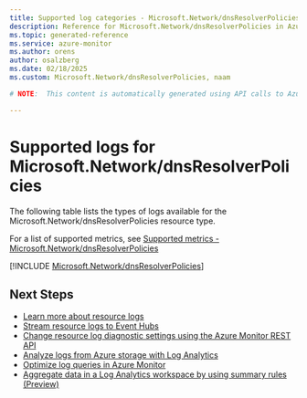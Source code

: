 ```yaml
---
title: Supported log categories - Microsoft.Network/dnsResolverPolicies
description: Reference for Microsoft.Network/dnsResolverPolicies in Azure Monitor Logs.
ms.topic: generated-reference
ms.service: azure-monitor
ms.author: orens
author: osalzberg
ms.date: 02/18/2025
ms.custom: Microsoft.Network/dnsResolverPolicies, naam

# NOTE:  This content is automatically generated using API calls to Azure. Any edits made on these files will be overwritten in the next run of the script. 

---
```





# Supported logs for Microsoft.Network/dnsResolverPolicies  
The following table lists the types of logs available for the Microsoft.Network/dnsResolverPolicies resource type.
  
  
  
For a list of supported metrics, see [Supported metrics - Microsoft.Network/dnsResolverPolicies](../supported-metrics/microsoft-network-dnsresolverpolicies-metrics.md)  
  

  
[!INCLUDE [Microsoft.Network/dnsResolverPolicies](~/reusable-content/ce-skilling/azure/includes/azure-monitor/reference/logs/microsoft-network-dnsresolverpolicies-logs-include.md)]  
  

## Next Steps

* [Learn more about resource logs](/azure/azure-monitor/essentials/platform-logs-overview)
* [Stream resource logs to Event Hubs](/azure/azure-monitor/essentials/resource-logs#send-to-azure-event-hubs)
* [Change resource log diagnostic settings using the Azure Monitor REST API](/rest/api/monitor/diagnosticsettings)
* [Analyze logs from Azure storage with Log Analytics](/azure/azure-monitor/essentials/resource-logs#send-to-log-analytics-workspace)
* [Optimize log queries in Azure Monitor](/azure/azure-monitor/logs/query-optimization)
* [Aggregate data in a Log Analytics workspace by using summary rules (Preview)](/azure/azure-monitor/logs/summary-rules)